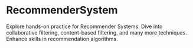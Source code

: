 # RecommenderSystem
Explore hands-on practice for Recommender Systems. Dive into collaborative filtering, content-based filtering, and many more techniques. Enhance skills in recommendation algorithms.
